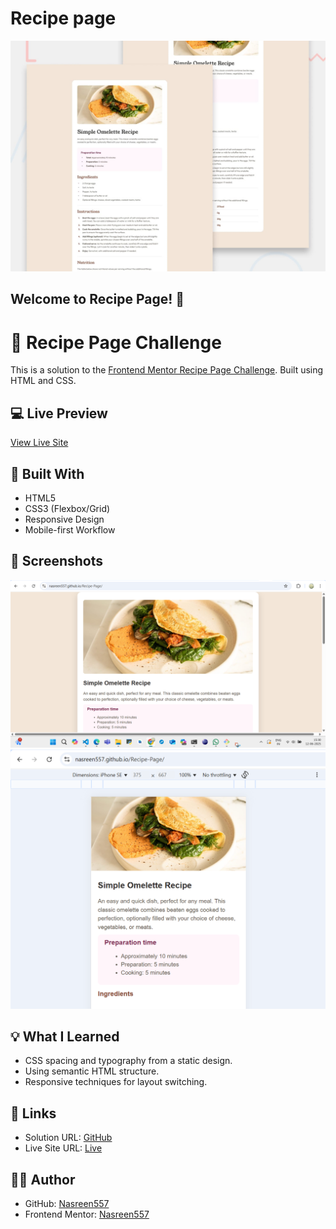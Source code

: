 # Recipe page

![Design preview for the Recipe page coding challenge](./preview.jpg)

## Welcome to Recipe Page! 👋

# 🍳 Recipe Page Challenge

This is a solution to the [Frontend Mentor Recipe Page Challenge](https://www.frontendmentor.io). Built using HTML and CSS.

## 💻 Live Preview

[View Live Site](https://nasreen557.github.io/Recipe-Page/)

## 🚀 Built With

- HTML5
- CSS3 (Flexbox/Grid)
- Responsive Design
- Mobile-first Workflow

## 📸 Screenshots

![Desktop View](image.png)
![Mobile text](image-1.png)

## 💡 What I Learned

- CSS spacing and typography from a static design.
- Using semantic HTML structure.
- Responsive techniques for layout switching.

## 🔗 Links

- Solution URL: [GitHub](https://github.com/Nasreen557/Recipe-Page)
- Live Site URL: [Live](https://nasreen557.github.io/Recipe-Page/)

## 🙋‍♀️ Author

- GitHub: [Nasreen557](https://github.com/Nasreen557)
- Frontend Mentor: [Nasreen557](https://www.frontendmentor.io/profile/Nasreen557)
